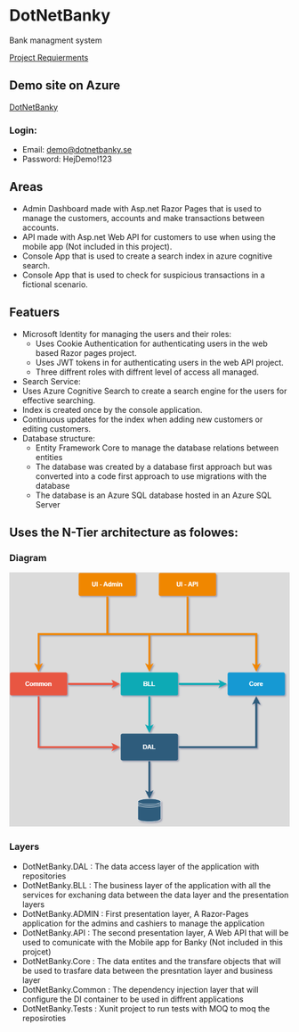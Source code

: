 # DotNetBanky

Bank managment system

[Project Requierments](https://github.com/Josephvs96/DotNetBanky/blob/main/Krav%20st%C3%A4llningen.md)

## Demo site on Azure
[DotNetBanky](https://dotnetbanky.azurewebsites.net/Admin/Users/UsersList)

### Login: 

- Email: demo@dotnetbanky.se
- Password: HejDemo!123

## Areas
- Admin Dashboard made with Asp.net Razor Pages that is used to manage the customers, accounts and make transactions between accounts.
- API made with Asp.net Web API for customers to use when using the mobile app (Not included in this project).
- Console App that is used to create a search index in azure cognitive search.
- Console App that is used to check for suspicious transactions in a fictional scenario.    

## Featuers
- Microsoft Identity for managing the users and their roles:
  - Uses Cookie Authentication for authenticating users in the web based Razor pages project.
  - Uses JWT tokens in for authenticating users in the web API project.
  - Three diffrent roles with diffrent level of access all managed.
-  Search Service:
  - Uses Azure Cognitive Search to create a search engine for the users for effective searching.
  - Index is created once by the console application.
  - Continuous updates for the index when adding new customers or editing customers.
- Database structure:
  - Entity Framework Core to manage the database relations between entities 
  - The database was created by a database first approach but was converted into a code first approach to use migrations with the database
  - The database is an Azure SQL database hosted in an Azure SQL Server 
  

## Uses the N-Tier architecture as folowes:
### Diagram
<p align="center">
<img width="600"  src="https://github.com/Josephvs96/DotNetBanky/blob/main/Git%20Assets/Architect.png?raw=true" />
</p>

### Layers
- DotNetBanky.DAL : The data access layer of the application with repositories 
- DotNetBanky.BLL : The business layer of the application with all the services for exchaning data between the data layer and the presentation layers
- DotNetBanky.ADMIN : First presentation layer, A Razor-Pages application for the admins and cashiers to manage the application
- DotNetBanky.API : The second presentation layer, A Web API that will be used to comunicate with the Mobile app for Banky (Not included in this projcet)
- DotNetBanky.Core : The data entites and the transfare objects that will be used to trasfare data between the presntation layer and business layer
- DotNetBanky.Common : The dependency injection layer that will configure the DI container to be used in diffrent applications
- DotNetBanky.Tests : Xunit project to run tests with MOQ to moq the reposiroties 

